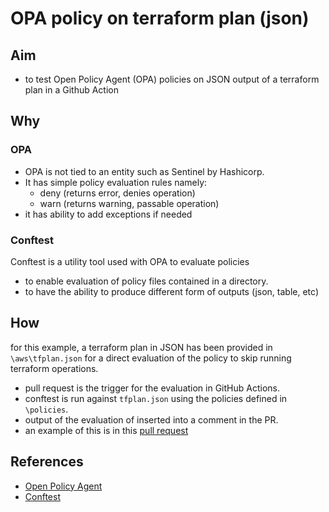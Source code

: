 # OPA policy on terraform plan (json)

## Aim
- to test Open Policy Agent (OPA) policies on JSON output of a terraform plan in a Github Action

## Why 
### OPA
- OPA is not tied to an entity such as Sentinel by Hashicorp.
- It has simple policy evaluation rules namely:
  - deny (returns error, denies operation)
  - warn (returns warning, passable operation)
- it has ability to add exceptions if needed

### Conftest
Conftest is a utility tool used with OPA to evaluate policies
- to enable evaluation of policy files contained in a directory.
- to have the ability to produce different form of outputs (json, table, etc)

## How
for this example, a terraform plan in JSON has been provided in `\aws\tfplan.json` for a direct evaluation of the policy to skip running terraform operations.
- pull request is the trigger for the evaluation in GitHub Actions.
- conftest is run against `tfplan.json` using the policies defined in `\policies`.
- output of the evaluation of inserted into a comment in the PR.
- an example of this is in this [pull request](https://github.com/ricky-deriv/test-policy-github-actions/pull/42)

## References
- [Open Policy Agent](https://www.openpolicyagent.org/docs/latest/)
- [Conftest](https://www.conftest.dev/)

